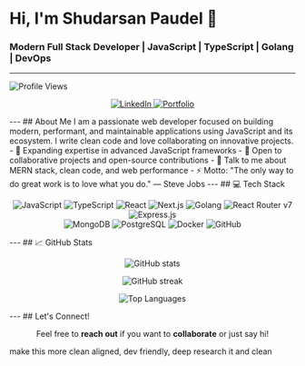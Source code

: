 <!-- Banner -->
# Hi, I'm Shudarsan Paudel 👋  
### Modern Full Stack Developer | JavaScript | TypeScript | Golang | DevOps
---

 <div>
      <img src="https://komarev.com/ghpvc/?username=smokeyshawn18&style=flat-square" alt="Profile Views" />
  </div>

<p align="center">
 
  <a href="https://www.linkedin.com/in/shudarsan-paudel-8bb84a28a/" target="_blank">
    <img src="https://img.shields.io/badge/LinkedIn-0A66C2?style=for-the-badge&logo=linkedin&logoColor=white" alt="LinkedIn" />
  </a>
  <a href="https://shudarsanpaudel.com.np/" target="_blank">
    <img src="https://img.shields.io/badge/Portfolio-000000?style=for-the-badge&logo=react&logoColor=white" alt="Portfolio" />
  </a>

</p>
---
## About Me  
I am a passionate web developer focused on building modern, performant, and maintainable applications using JavaScript and its ecosystem. I write clean code and love collaborating on innovative projects.
- 🔭 Expanding expertise in advanced JavaScript frameworks  
- 👯 Open to collaborative projects and open-source contributions  
- 💬 Talk to me about MERN stack, clean code, and web performance  
- ⚡ Motto: "The only way to do great work is to love what you do." — Steve Jobs  
---
## 💻 Tech Stack  
<p align="center">
  <img alt="JavaScript" src="https://img.shields.io/badge/JavaScript-F7DF1E?style=for-the-badge&logo=javascript&logoColor=black"/>
  <img alt="TypeScript" src="https://img.shields.io/badge/TypeScript-007ACC?style=for-the-badge&logo=typescript&logoColor=white"/>
  <img alt="React" src="https://img.shields.io/badge/React-20232A?style=for-the-badge&logo=react&logoColor=61DAFB"/>
  <img alt="Next.js" src="https://img.shields.io/badge/Next.js-000000?style=for-the-badge&logo=next.js&logoColor=white"/>
  <img alt="Golang" src="https://img.shields.io/badge/go-%2300ADD8.svg?style=for-the-badge&logo=go&logoColor=white"/>
  <img alt="React Router v7" src="https://img.shields.io/badge/React_Router-v7-CA4245?style=for-the-badge&logo=react-router&logoColor=white"/>
  <img alt="Express.js" src="https://img.shields.io/badge/express.js-%23404d59.svg?style=for-the-badge&logo=express&logoColor=white"/>
  <br />
  <img alt="MongoDB" src="https://img.shields.io/badge/MongoDB-47A248?style=for-the-badge&logo=mongodb&logoColor=white"/>
  <img alt="PostgreSQL" src="https://img.shields.io/badge/PostgreSQL-316192?style=for-the-badge&logo=postgresql&logoColor=white"/>
  <img alt="Docker" src="https://img.shields.io/badge/Docker-2496ED?style=for-the-badge&logo=docker&logoColor=white"/>
  <img alt="GitHub" src="https://img.shields.io/badge/GitHub-181717?style=for-the-badge&logo=github&logoColor=white"/>
</p>
---
## 📈 GitHub Stats  
<p align="center">
  <img src="https://github-readme-stats.vercel.app/api?username=smokeyshawn18&theme=dark&show_icons=true&count_private=true" alt="GitHub stats" />
</p>
<p align="center">
  <img src="https://github-readme-streak-stats.herokuapp.com/?user=smokeyshawn18&theme=dark" alt="GitHub streak" />
</p>
<p align="center">
  <img src="https://github-readme-stats.vercel.app/api/top-langs/?username=smokeyshawn18&theme=dark&layout=compact" alt="Top Languages" />
</p>
---
## Let's Connect!  
<p align="center">
  Feel free to <b>reach out</b> if you want to <b>collaborate</b> or just say hi!  
</p> make this more clean aligned, dev friendly, deep research it and clean

